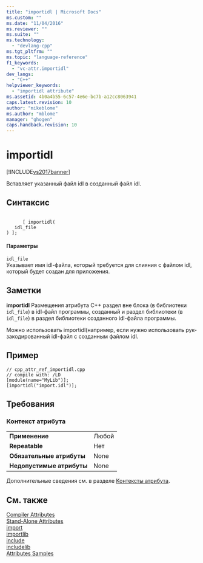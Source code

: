 ```yaml
---
title: "importidl | Microsoft Docs"
ms.custom: ""
ms.date: "11/04/2016"
ms.reviewer: ""
ms.suite: ""
ms.technology: 
  - "devlang-cpp"
ms.tgt_pltfrm: ""
ms.topic: "language-reference"
f1_keywords: 
  - "vc-attr.importidl"
dev_langs: 
  - "C++"
helpviewer_keywords: 
  - "importidl attribute"
ms.assetid: 4b0a4b55-6c57-4e6e-bc7b-a12cc8063941
caps.latest.revision: 10
author: "mikeblome"
ms.author: "mblome"
manager: "ghogen"
caps.handback.revision: 10
---
```

# importidl
[!INCLUDE[vs2017banner](../assembler/inline/includes/vs2017banner.md)]

Вставляет указанный файл idl в созданный файл idl.  
  
## Синтаксис  
  
```  
  
      [ importidl(  
   idl_file  
) ];  
```  
  
#### Параметры  
 `idl_file`  
 Указывает имя idl\-файла, который требуется для слияния с файлом idl, который будет создан для приложения.  
  
## Заметки  
 **importidl** Размещения атрибута C\+\+ раздел вне блока \(в библиотеки  `idl_file`\) в idl\-файл программы, созданный и раздел библиотеки \(в  `idl_file`\) в раздел библиотеки созданного idl\-файла программы.  
  
 Можно использовать importidl\(например, если нужно использовать рук\-закодированный idl\-файл с созданным файлом idl.  
  
## Пример  
  
```  
// cpp_attr_ref_importidl.cpp  
// compile with: /LD  
[module(name="MyLib")];  
[importidl("import.idl")];  
```  
  
## Требования  
  
### Контекст атрибута  
  
|||  
|-|-|  
|**Применение**|Любой|  
|**Repeatable**|Нет|  
|**Обязательные атрибуты**|None|  
|**Недопустимые атрибуты**|None|  
  
 Дополнительные сведения см. в разделе [Контексты атрибута](../windows/attribute-contexts.md).  
  
## См. также  
 [Compiler Attributes](../windows/compiler-attributes.md)   
 [Stand\-Alone Attributes](../Topic/Stand-Alone%20Attributes.md)   
 [import](../windows/import.md)   
 [importlib](../windows/importlib.md)   
 [include](../windows/include-cpp.md)   
 [includelib](../windows/includelib-cpp.md)   
 [Attributes Samples](http://msdn.microsoft.com/ru-ru/558ebdb2-082f-44dc-b442-d8d33bf7bdb8)